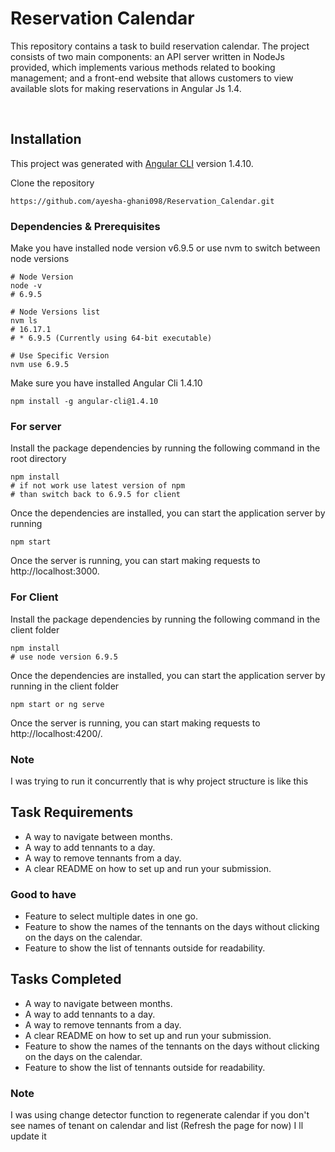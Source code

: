 
# Reservation Calendar 

This repository contains a task to build reservation calendar. The project consists of two main components: an API server written in NodeJs provided, which implements various methods related to booking management; and a front-end website that allows customers to view available slots for making reservations in Angular Js 1.4.

<br/>

## Installation

This project was generated with [Angular CLI](https://github.com/angular/angular-cli) version 1.4.10.

Clone the repository

```
https://github.com/ayesha-ghani098/Reservation_Calendar.git
```
### Dependencies & Prerequisites

Make you have installed node version v6.9.5
or use nvm to switch between node versions
``` 
# Node Version 
node -v 
# 6.9.5

# Node Versions list
nvm ls
# 16.17.1
# * 6.9.5 (Currently using 64-bit executable)

# Use Specific Version
nvm use 6.9.5
```

Make sure you have installed Angular Cli 1.4.10
```
npm install -g angular-cli@1.4.10
```
### For server
Install the package dependencies by running the following command in the root directory
```
npm install
# if not work use latest version of npm 
# than switch back to 6.9.5 for client
```
Once the dependencies are installed, you can start the application server by running
```
npm start
```
Once the server is running, you can start making requests to http://localhost:3000.



### For Client
Install the package dependencies by running the following command in the client folder
```
npm install
# use node version 6.9.5
```
Once the dependencies are installed, you can start the application server by running in the client folder
```
npm start or ng serve
```
Once the server is running, you can start making requests to http://localhost:4200/.



### Note

I was trying to run it concurrently that is why project structure is like this  

## Task Requirements
- A way to navigate between months.
- A way to add tennants to a day.
- A way to remove tennants from a day.
- A clear README on how to set up and run your submission.


### Good to have
- Feature to select multiple dates in one go.
- Feature to show the names of the tennants on the days without clicking on the days on the calendar.
- Feature to show the list of tennants outside for readability.


## Tasks Completed
- A way to navigate between months.
- A way to add tennants to a day.
- A way to remove tennants from a day.
- A clear README on how to set up and run your submission.
- Feature to show the names of the tennants on the days without clicking on the days on the calendar.
- Feature to show the list of tennants outside for readability.

 ### Note 
I was using change detector function to regenerate calendar if you don't see names of tenant on calendar  and list (Refresh the page for now)
I ll update it 

